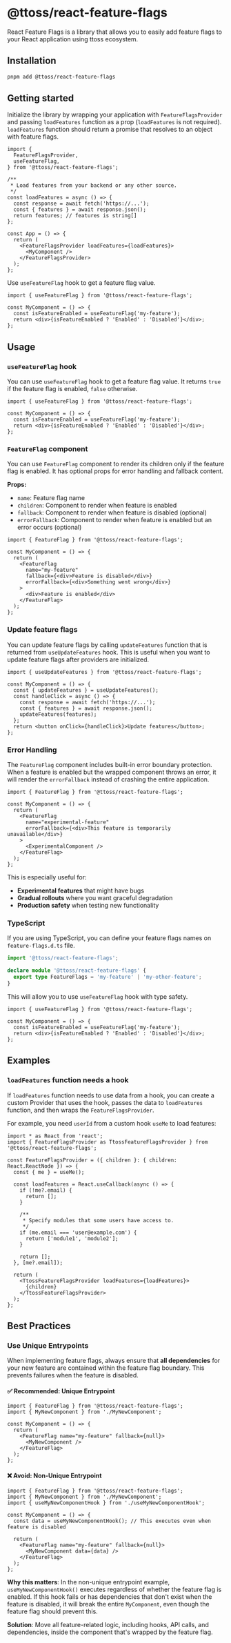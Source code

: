 # @ttoss/react-feature-flags

React Feature Flags is a library that allows you to easily add feature flags to your React application using ttoss ecosystem.

## Installation

```bash
pnpm add @ttoss/react-feature-flags
```

## Getting started

Initialize the library by wrapping your application with `FeatureFlagsProvider` and passing `loadFeatures` function as a prop (`loadFeatures` is not required). `loadFeatures` function should return a promise that resolves to an object with feature flags.

```tsx
import {
  FeatureFlagsProvider,
  useFeatureFlag,
} from '@ttoss/react-feature-flags';

/**
 * Load features from your backend or any other source.
 */
const loadFeatures = async () => {
  const response = await fetch('https://...');
  const { features } = await response.json();
  return features; // features is string[]
};

const App = () => {
  return (
    <FeatureFlagsProvider loadFeatures={loadFeatures}>
      <MyComponent />
    </FeatureFlagsProvider>
  );
};
```

Use `useFeatureFlag` hook to get a feature flag value.

```tsx
import { useFeatureFlag } from '@ttoss/react-feature-flags';

const MyComponent = () => {
  const isFeatureEnabled = useFeatureFlag('my-feature');
  return <div>{isFeatureEnabled ? 'Enabled' : 'Disabled'}</div>;
};
```

## Usage

### `useFeatureFlag` hook

You can use `useFeatureFlag` hook to get a feature flag value. It returns `true` if the feature flag is enabled, `false` otherwise.

```tsx
import { useFeatureFlag } from '@ttoss/react-feature-flags';

const MyComponent = () => {
  const isFeatureEnabled = useFeatureFlag('my-feature');
  return <div>{isFeatureEnabled ? 'Enabled' : 'Disabled'}</div>;
};
```

### `FeatureFlag` component

You can use `FeatureFlag` component to render its children only if the feature flag is enabled. It has optional props for error handling and fallback content.

**Props:**

- `name`: Feature flag name
- `children`: Component to render when feature is enabled
- `fallback`: Component to render when feature is disabled (optional)
- `errorFallback`: Component to render when feature is enabled but an error occurs (optional)

```tsx
import { FeatureFlag } from '@ttoss/react-feature-flags';

const MyComponent = () => {
  return (
    <FeatureFlag
      name="my-feature"
      fallback={<div>Feature is disabled</div>}
      errorFallback={<div>Something went wrong</div>}
    >
      <div>Feature is enabled</div>
    </FeatureFlag>
  );
};
```

### Update feature flags

You can update feature flags by calling `updateFeatures` function that is returned from `useUpdateFeatures` hook. This is useful when you want to update feature flags after providers are initialized.

```tsx
import { useUpdateFeatures } from '@ttoss/react-feature-flags';

const MyComponent = () => {
  const { updateFeatures } = useUpdateFeatures();
  const handleClick = async () => {
    const response = await fetch('https://...');
    const { features } = await response.json();
    updateFeatures(features);
  };
  return <button onClick={handleClick}>Update features</button>;
};
```

### Error Handling

The `FeatureFlag` component includes built-in error boundary protection. When a feature is enabled but the wrapped component throws an error, it will render the `errorFallback` instead of crashing the entire application.

```tsx
import { FeatureFlag } from '@ttoss/react-feature-flags';

const MyComponent = () => {
  return (
    <FeatureFlag
      name="experimental-feature"
      errorFallback={<div>This feature is temporarily unavailable</div>}
    >
      <ExperimentalComponent />
    </FeatureFlag>
  );
};
```

This is especially useful for:

- **Experimental features** that might have bugs
- **Gradual rollouts** where you want graceful degradation
- **Production safety** when testing new functionality

### TypeScript

If you are using TypeScript, you can define your feature flags names on `feature-flags.d.ts` file.

```ts
import '@ttoss/react-feature-flags';

declare module '@ttoss/react-feature-flags' {
  export type FeatureFlags = 'my-feature' | 'my-other-feature';
}
```

This will allow you to use `useFeatureFlag` hook with type safety.

```tsx
import { useFeatureFlag } from '@ttoss/react-feature-flags';

const MyComponent = () => {
  const isFeatureEnabled = useFeatureFlag('my-feature');
  return <div>{isFeatureEnabled ? 'Enabled' : 'Disabled'}</div>;
};
```

## Examples

### `loadFeatures` function needs a hook

If `loadFeatures` function needs to use data from a hook, you can create a custom Provider that uses the hook, passes the data to `loadFeatures` function, and then wraps the `FeatureFlagsProvider`.

For example, you need `userId` from a custom hook `useMe` to load features:

```tsx
import * as React from 'react';
import { FeatureFlagsProvider as TtossFeatureFlagsProvider } from '@ttoss/react-feature-flags';

const FeatureFlagsProvider = ({ children }: { children: React.ReactNode }) => {
  const { me } = useMe();

  const loadFeatures = React.useCallback(async () => {
    if (!me?.email) {
      return [];
    }

    /**
     * Specify modules that some users have access to.
     */
    if (me.email === 'user@example.com') {
      return ['module1', 'module2'];
    }

    return [];
  }, [me?.email]);

  return (
    <TtossFeatureFlagsProvider loadFeatures={loadFeatures}>
      {children}
    </TtossFeatureFlagsProvider>
  );
};
```

## Best Practices

### Use Unique Entrypoints

When implementing feature flags, always ensure that **all dependencies** for your new feature are contained within the feature flag boundary. This prevents failures when the feature is disabled.

#### ✅ Recommended: Unique Entrypoint

```tsx
import { FeatureFlag } from '@ttoss/react-feature-flags';
import { MyNewComponent } from './MyNewComponent';

const MyComponent = () => {
  return (
    <FeatureFlag name="my-feature" fallback={null}>
      <MyNewComponent />
    </FeatureFlag>
  );
};
```

#### ❌ Avoid: Non-Unique Entrypoint

```tsx
import { FeatureFlag } from '@ttoss/react-feature-flags';
import { MyNewComponent } from './MyNewComponent';
import { useMyNewComponentHook } from './useMyNewComponentHook';

const MyComponent = () => {
  const data = useMyNewComponentHook(); // This executes even when feature is disabled

  return (
    <FeatureFlag name="my-feature" fallback={null}>
      <MyNewComponent data={data} />
    </FeatureFlag>
  );
};
```

**Why this matters**: In the non-unique entrypoint example, `useMyNewComponentHook()` executes regardless of whether the feature flag is enabled. If this hook fails or has dependencies that don't exist when the feature is disabled, it will break the entire `MyComponent`, even though the feature flag should prevent this.

**Solution**: Move all feature-related logic, including hooks, API calls, and dependencies, inside the component that's wrapped by the feature flag.
